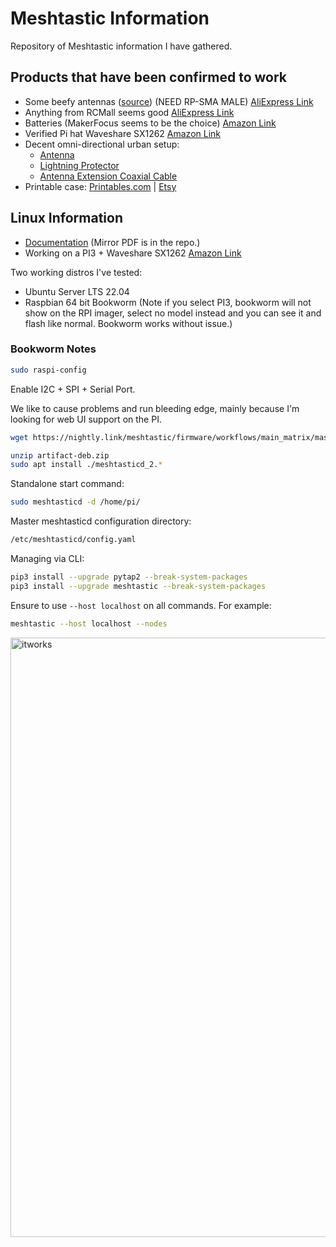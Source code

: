 # Meshtastic Information

Repository of Meshtastic information I have gathered.

## Products that have been confirmed to work

- Some beefy antennas ([source](https://github.com/RicInNewMexico/Meshtastic-Antenna-Reports)) (NEED RP-SMA MALE) [AliExpress Link](https://a.aliexpress.com/_mNzvdYQ)
- Anything from RCMall seems good [AliExpress Link](https://a.aliexpress.com/_mq4kHWS)
- Batteries (MakerFocus seems to be the choice) [Amazon Link](https://a.co/d/fHV2kxH)
- Verified Pi hat Waveshare SX1262 [Amazon Link](https://www.amazon.com/dp/B0C61VK6WQ)
- Decent omni-directional urban setup:
  - [Antenna](https://store.rokland.com/products/5-8-dbi-n-male-omni-outdoor-915-mhz-antenna-large-profile-32-height-for-helium-rak-miner-2-nebra-indoor-bobcat?currency=USD)
  - [Lightning Protector](https://store.rokland.com/products/alfa-alr6-n-male-n-female-lightning-protector-for-antennas-0-6-ghz-wi-fi)
  - [Antenna Extension Coaxial Cable](https://store.rokland.com/products/20-ft-antenna-extension-coaxial-cable-rp-sma-male-to-n-female-bulkhead-rfc-400-low-loss?variant=39405156008019&currency=USD)
- Printable case: [Printables.com](https://www.printables.com/model/741974-h1-case-for-heltec-v3-running-meshtastic) | [Etsy](https://www.etsy.com/listing/1653262584/h1-case-for-heltec-v3-running-meshtastic)

## Linux Information 

- [Documentation](https://docs.google.com/document/d/17LW4ExkG6xVFnusVBMaDMA08kmZfyHiPbi8vjLpmLAs/edit) (Mirror PDF is in the repo.)
- Working on a PI3 + Waveshare SX1262 [Amazon Link](https://www.amazon.com/dp/B0C61VK6WQ)

Two working distros I've tested:
- Ubuntu Server LTS 22.04
- Raspbian 64 bit Bookworm (Note if you select PI3, bookworm will not show on the RPI imager, select no model instead and you can see it and flash like normal. Bookworm works without issue.)

### Bookworm Notes
```bash
sudo raspi-config
```

Enable I2C + SPI + Serial Port.

We like to cause problems and run bleeding edge, mainly because I'm looking for web UI support on the PI. 

```bash
wget https://nightly.link/meshtastic/firmware/workflows/main_matrix/master/artifact-deb.zip
```

```bash
unzip artifact-deb.zip
sudo apt install ./meshtasticd_2.* 
```

Standalone start command:

```bash
sudo meshtasticd -d /home/pi/
```

Master meshtasticd configuration directory:

```bash
/etc/meshtasticd/config.yaml
```

Managing via CLI:

```bash
pip3 install --upgrade pytap2 --break-system-packages
pip3 install --upgrade meshtastic --break-system-packages
```

Ensure to use `--host localhost` on all commands. For example:

```bash
meshtastic --host localhost --nodes
```
<img width="959" alt="itworks" src="https://github.com/LoganNehrbass/meshtastic-stuff/assets/39987450/ddab039c-7b09-4699-97e3-d6fa5e19ed4b">
